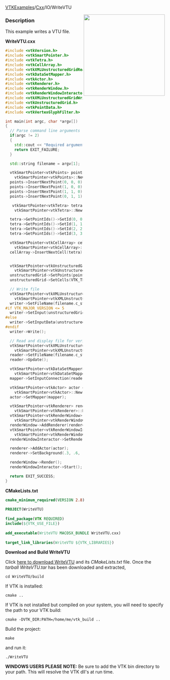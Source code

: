 [VTKExamples](/index/)/[Cxx](/Cxx)/IO/WriteVTU

<img align="right" src="https://github.com/lorensen/VTKExamples/blob/gh-pages/Testing/Baseline/IO/TestWriteVTU.png?raw=true" width="256" />

### Description
This example writes a VTU file.

**WriteVTU.cxx**
```c++
#include <vtkVersion.h>
#include <vtkSmartPointer.h>
#include <vtkTetra.h>
#include <vtkCellArray.h>
#include <vtkXMLUnstructuredGridReader.h>
#include <vtkDataSetMapper.h>
#include <vtkActor.h>
#include <vtkRenderer.h>
#include <vtkRenderWindow.h>
#include <vtkRenderWindowInteractor.h>
#include <vtkXMLUnstructuredGridWriter.h>
#include <vtkUnstructuredGrid.h>
#include <vtkPointData.h>
#include <vtkVertexGlyphFilter.h>

int main(int argc, char *argv[])
{
  // Parse command line arguments
  if(argc != 2)
  {
    std::cout << "Required arguments: OutputFilename" << std::endl;
    return EXIT_FAILURE;
  }

  std::string filename = argv[1];

  vtkSmartPointer<vtkPoints> points =
    vtkSmartPointer<vtkPoints>::New();
  points->InsertNextPoint(0, 0, 0);
  points->InsertNextPoint(1, 0, 0);
  points->InsertNextPoint(1, 1, 0);
  points->InsertNextPoint(0, 1, 1);

   vtkSmartPointer<vtkTetra> tetra =
    vtkSmartPointer<vtkTetra>::New();

  tetra->GetPointIds()->SetId(0, 0);
  tetra->GetPointIds()->SetId(1, 1);
  tetra->GetPointIds()->SetId(2, 2);
  tetra->GetPointIds()->SetId(3, 3);

  vtkSmartPointer<vtkCellArray> cellArray =
    vtkSmartPointer<vtkCellArray>::New();
  cellArray->InsertNextCell(tetra);


  vtkSmartPointer<vtkUnstructuredGrid> unstructuredGrid =
    vtkSmartPointer<vtkUnstructuredGrid>::New();
  unstructuredGrid->SetPoints(points);
  unstructuredGrid->SetCells(VTK_TETRA, cellArray);

  // Write file
  vtkSmartPointer<vtkXMLUnstructuredGridWriter> writer =
    vtkSmartPointer<vtkXMLUnstructuredGridWriter>::New();
  writer->SetFileName(filename.c_str());
#if VTK_MAJOR_VERSION <= 5
  writer->SetInput(unstructuredGrid);
#else
  writer->SetInputData(unstructuredGrid);
#endif
  writer->Write();

  // Read and display file for verification that it was written correclty
  vtkSmartPointer<vtkXMLUnstructuredGridReader> reader =
    vtkSmartPointer<vtkXMLUnstructuredGridReader>::New();
  reader->SetFileName(filename.c_str());
  reader->Update();

  vtkSmartPointer<vtkDataSetMapper> mapper =
    vtkSmartPointer<vtkDataSetMapper>::New();
  mapper->SetInputConnection(reader->GetOutputPort());

  vtkSmartPointer<vtkActor> actor =
    vtkSmartPointer<vtkActor>::New();
  actor->SetMapper(mapper);

  vtkSmartPointer<vtkRenderer> renderer =
    vtkSmartPointer<vtkRenderer>::New();
  vtkSmartPointer<vtkRenderWindow> renderWindow =
    vtkSmartPointer<vtkRenderWindow>::New();
  renderWindow->AddRenderer(renderer);
  vtkSmartPointer<vtkRenderWindowInteractor> renderWindowInteractor =
    vtkSmartPointer<vtkRenderWindowInteractor>::New();
  renderWindowInteractor->SetRenderWindow(renderWindow);

  renderer->AddActor(actor);
  renderer->SetBackground(.3, .6, .3); // Background color green

  renderWindow->Render();
  renderWindowInteractor->Start();

  return EXIT_SUCCESS;
}
```
**CMakeLists.txt**
```cmake
cmake_minimum_required(VERSION 2.8)
 
PROJECT(WriteVTU)
 
find_package(VTK REQUIRED)
include(${VTK_USE_FILE})
 
add_executable(WriteVTU MACOSX_BUNDLE WriteVTU.cxx)
 
target_link_libraries(WriteVTU ${VTK_LIBRARIES})
```

**Download and Build WriteVTU**

Click [here to download WriteVTU](https://github.com/lorensen/VTKWikiExamplesTarballs/raw/master/WriteVTU.tar) and its *CMakeLists.txt* file.
Once the *tarball WriteVTU.tar* has been downloaded and extracted,
```
cd WriteVTU/build 
```
If VTK is installed:
```
cmake ..
```
If VTK is not installed but compiled on your system, you will need to specify the path to your VTK build:
```
cmake -DVTK_DIR:PATH=/home/me/vtk_build ..
```
Build the project:
```
make
```
and run it:
```
./WriteVTU
```
**WINDOWS USERS PLEASE NOTE:** Be sure to add the VTK bin directory to your path. This will resolve the VTK dll's at run time.

